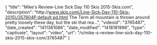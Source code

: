 {
    "title": "Mike's Review-Line Sick Day 110 Skis 2015-Skis.com",
    "description": "http:\/\/www.skis.com\/Line-Sick-Day-110-Skis-2015\/357604P,default,pd.html The Term all mountain is thrown around pretty loosely these day, but the ski that rea...",
    "videoid": "3765487",
    "date_created": "1411361086",
    "date_modified": "1418181996",
    "type": "captivate",
    "layout": "video",
    "url": "\/v\/mike-s-review-line-sick-day-110-skis-2015-skis-com\/3765487"
}
